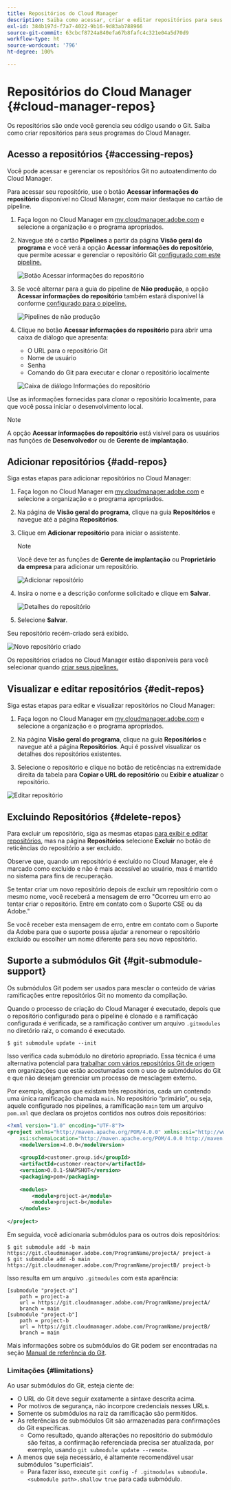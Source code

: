 ```yaml
---
title: Repositórios do Cloud Manager
description: Saiba como acessar, criar e editar repositórios para seus programas do Cloud Manager.
exl-id: 384b197d-f7a7-4022-9b16-9d83ab788966
source-git-commit: 63cbcf8724a840efa67b8fafc4c321e04a5d70d9
workflow-type: ht
source-wordcount: '796'
ht-degree: 100%

---
```



# Repositórios do Cloud Manager {#cloud-manager-repos}

Os repositórios são onde você gerencia seu código usando o Git. Saiba como criar repositórios para seus programas do Cloud Manager.

## Acesso a repositórios {#accessing-repos}

Você pode acessar e gerenciar os repositórios Git no autoatendimento do Cloud Manager.

Para acessar seu repositório, use o botão **Acessar informações do repositório** disponível no Cloud Manager, com maior destaque no cartão de pipeline.

1. Faça logon no Cloud Manager em [my.cloudmanager.adobe.com](https://my.cloudmanager.adobe.com) e selecione a organização e o programa apropriados.

1. Navegue até o cartão **Pipelines** a partir da página **Visão geral do programa** e você verá a opção **Acessar informações do repositório**, que permite acessar e gerenciar o repositório Git [configurado com este pipeline.](/help/using/production-pipelines.md)

   ![Botão Acessar informações do repositório](/help/assets/access-repo1.png)

1. Se você alternar para a guia do pipeline de **Não produção**, a opção **Acessar informações do repositório** também estará disponível lá conforme [configurado para o pipeline.](/help/using/non-production-pipelines.md)

   ![Pipelines de não produção](/help/assets/access-repo-nonprod.png)

1. Clique no botão **Acessar informações do repositório** para abrir uma caixa de diálogo que apresenta:

   * O URL para o repositório Git
   * Nome de usuário
   * Senha
   * Comando do Git para executar e clonar o repositório localmente

   ![Caixa de diálogo Informações do repositório](/help/assets/access-repo-create.png)

Use as informações fornecidas para clonar o repositório localmente, para que você possa iniciar o desenvolvimento local.

>[!NOTE]
>
>A opção **Acessar informações do repositório** está visível para os usuários nas funções de **Desenvolvedor** ou de **Gerente de implantação**.

## Adicionar repositórios {#add-repos}

Siga estas etapas para adicionar repositórios no Cloud Manager:

1. Faça logon no Cloud Manager em [my.cloudmanager.adobe.com](https://my.cloudmanager.adobe.com) e selecione a organização e o programa apropriados.

1. Na página de **Visão geral do programa**, clique na guia **Repositórios** e navegue até a página **Repositórios**.

1. Clique em **Adicionar repositório** para iniciar o assistente.

   >[!NOTE]
   >
   >Você deve ter as funções de **Gerente de implantação** ou **Proprietário da empresa** para adicionar um repositório.

   ![Adicionar repositório](/help/assets/create-repo2.png)

1. Insira o nome e a descrição conforme solicitado e clique em **Salvar**.

   ![Detalhes do repositório](/help/assets/repo-1.png)

1. Selecione **Salvar**.

Seu repositório recém-criado será exibido.

![Novo repositório criado](/help/assets/create-repo3.png)

Os repositórios criados no Cloud Manager estão disponíveis para você selecionar quando [criar seus pipelines.](/help/overview/ci-cd-pipelines.md)

## Visualizar e editar repositórios {#edit-repos}

Siga estas etapas para editar e visualizar repositórios no Cloud Manager:

1. Faça logon no Cloud Manager em [my.cloudmanager.adobe.com](https://my.cloudmanager.adobe.com) e selecione a organização e o programa apropriados.

1. Na página **Visão geral do programa**, clique na guia **Repositórios** e navegue até a página **Repositórios**. Aqui é possível visualizar os detalhes dos repositórios existentes.

1. Selecione o repositório e clique no botão de reticências na extremidade direita da tabela para **Copiar o URL do repositório** ou **Exibir e atualizar** o repositório.

![Editar repositório](/help/assets/create-repo3.png)

## Excluindo Repositórios {#delete-repos}

Para excluir um repositório, siga as mesmas etapas [para exibir e editar repositórios](#edit-repos), mas na página **Repositórios** selecione **Excluir** no botão de reticências do repositório a ser excluído.

Observe que, quando um repositório é excluído no Cloud Manager, ele é marcado como excluído e não é mais acessível ao usuário, mas é mantido no sistema para fins de recuperação.

Se tentar criar um novo repositório depois de excluir um repositório com o mesmo nome, você receberá a mensagem de erro &quot;Ocorreu um erro ao tentar criar o repositório. Entre em contato com o Suporte CSE ou da Adobe.&quot;

Se você receber esta mensagem de erro, entre em contato com o Suporte da Adobe para que o suporte possa ajudar a renomear o repositório excluído ou escolher um nome diferente para seu novo repositório.

## Suporte a submódulos Git {#git-submodule-support}

Os submódulos Git podem ser usados para mesclar o conteúdo de várias ramificações entre repositórios Git no momento da compilação.

Quando o processo de criação do Cloud Manager é executado, depois que o repositório configurado para o pipeline é clonado e a ramificação configurada é verificada, se a ramificação contiver um arquivo `.gitmodules` no diretório raiz, o comando é executado.

```
$ git submodule update --init
```

Isso verifica cada submódulo no diretório apropriado. Essa técnica é uma alternativa potencial para [trabalhar com vários repositórios Git de origem](/help/managing-code/multiple-git-repos.md) em organizações que estão acostumadas com o uso de submódulos do Git e que não desejam gerenciar um processo de mesclagem externo.

Por exemplo, digamos que existam três repositórios, cada um contendo uma única ramificação chamada `main`. No repositório “primário”, ou seja, aquele configurado nos pipelines, a ramificação `main` tem um arquivo `pom.xml` que declara os projetos contidos nos outros dois repositórios:

```xml
<?xml version="1.0" encoding="UTF-8"?>
<project xmlns="http://maven.apache.org/POM/4.0.0" xmlns:xsi="http://www.w3.org/2001/XMLSchema-instance"
    xsi:schemaLocation="http://maven.apache.org/POM/4.0.0 http://maven.apache.org/maven-v4_0_0.xsd">
    <modelVersion>4.0.0</modelVersion>
   
    <groupId>customer.group.id</groupId>
    <artifactId>customer-reactor</artifactId>
    <version>0.0.1-SNAPSHOT</version>
    <packaging>pom</packaging>
   
    <modules>
        <module>project-a</module>
        <module>project-b</module>
    </modules>
   
</project>
```

Em seguida, você adicionaria submódulos para os outros dois repositórios:

```shell
$ git submodule add -b main https://git.cloudmanager.adobe.com/ProgramName/projectA/ project-a
$ git submodule add -b main https://git.cloudmanager.adobe.com/ProgramName/projectB/ project-b
```

Isso resulta em um arquivo `.gitmodules` com esta aparência:

```text
[submodule "project-a"]
    path = project-a
    url = https://git.cloudmanager.adobe.com/ProgramName/projectA/
    branch = main
[submodule "project-b"]
    path = project-b
    url = https://git.cloudmanager.adobe.com/ProgramName/projectB/
    branch = main
```

Mais informações sobre os submódulos do Git podem ser encontradas na seção [Manual de referência do Git](https://git-scm.com/book/en/v2/Git-Tools-Submodules).

### Limitações           {#limitations}

Ao usar submódulos do Git, esteja ciente de:

* O URL do Git deve seguir exatamente a sintaxe descrita acima.
* Por motivos de segurança, não incorpore credenciais nesses URLs.
* Somente os submódulos na raiz da ramificação são permitidos.
* As referências de submódulos Git são armazenadas para confirmações do Git específicas.
   * Como resultado, quando alterações no repositório do submódulo são feitas, a confirmação referenciada precisa ser atualizada, por exemplo, usando `git submodule update --remote`.
* A menos que seja necessário, é altamente recomendável usar submódulos “superficiais”.
   * Para fazer isso, execute `git config -f .gitmodules submodule.<submodule path>.shallow true` para cada submódulo.
